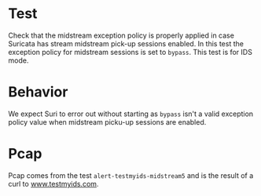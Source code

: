 # Test

Check that the midstream exception policy is properly applied in case Suricata
has stream midstream pick-up sessions enabled. In this test the exception policy
for midstream sessions is set to ``bypass``. This test is for IDS mode.

# Behavior

We expect Suri to error out without starting as ``bypass`` isn't a valid
exception policy value when midstream picku-up sessions are enabled.

# Pcap

Pcap comes from the test ``alert-testmyids-midstream5`` and is the result of a
curl to www.testmyids.com.
